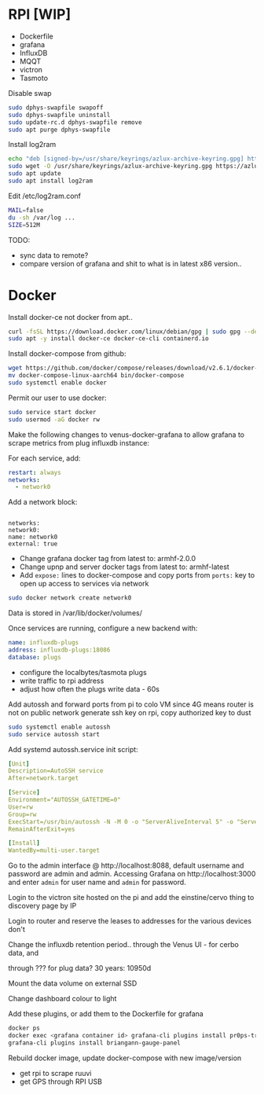# RPI [WIP]

- Dockerfile
- grafana
- InfluxDB
- MQQT
- victron
- Tasmoto

Disable swap

```bash
sudo dphys-swapfile swapoff
sudo dphys-swapfile uninstall
sudo update-rc.d dphys-swapfile remove
sudo apt purge dphys-swapfile
```

Install log2ram

```bash
echo "deb [signed-by=/usr/share/keyrings/azlux-archive-keyring.gpg] http://packages.azlux.fr/debian/ bullseye main" | sudo tee /etc/apt/sources.list.d/azlux.list
sudo wget -O /usr/share/keyrings/azlux-archive-keyring.gpg https://azlux.fr/repo.gpg
sudo apt update
sudo apt install log2ram
```

Edit /etc/log2ram.conf

```bash
MAIL=false
du -sh /var/log ...
SIZE=512M
```

TODO:

- sync data to remote?
- compare version of grafana and shit to what is in latest x86 version..

# Docker

Install docker-ce not docker from apt..

```bash
curl -fsSL https://download.docker.com/linux/debian/gpg | sudo gpg --dearmor -o /usr/share/keyrings/docker-archive-keyring.gpg
sudo apt -y install docker-ce docker-ce-cli containerd.io
```

Install docker-compose from github:

```bash
wget https://github.com/docker/compose/releases/download/v2.6.1/docker-compose-linux-aarch64
mv docker-compose-linux-aarch64 bin/docker-compose
sudo systemctl enable docker
```

Permit our user to use docker:

```bash
sudo service start docker
sudo usermod -aG docker rw
```

Make the following changes to venus-docker-grafana to allow grafana to scrape metrics from plug influxdb instance:

For each service, add:

```yaml
restart: always
networks:
  - network0
```

Add a network block:

```

networks:
network0:
name: network0
external: true

```

- Change grafana docker tag from latest to: armhf-2.0.0
- Change upnp and server docker tags from latest to: armhf-latest
- Add `expose:` lines to docker-compose and copy ports from `ports:` key to open up access to services via network

```bash
sudo docker network create network0
```

Data is stored in /var/lib/docker/volumes/

Once services are running, configure a new backend with:

```yaml
name: influxdb-plugs
address: influxdb-plugs:18086
database: plugs
```

- configure the localbytes/tasmota plugs
- write traffic to rpi address
- adjust how often the plugs write data - 60s

Add autossh and forward ports from pi to colo VM since 4G means router is not on public network generate ssh key on rpi, copy authorized key to dust

```bash
sudo systemctl enable autossh
sudo service autossh start
```

Add systemd autossh.service init script:

```yaml
[Unit]
Description=AutoSSH service
After=network.target

[Service]
Environment="AUTOSSH_GATETIME=0"
User=rw
Group=rw
ExecStart=/usr/bin/autossh -N -M 0 -o "ServerAliveInterval 5" -o "ServerAliveCountMax 3" -i /home/rw/.ssh/id_rsa -R 6969:127.0.0.1:22 rw@dust.cx
RemainAfterExit=yes

[Install]
WantedBy=multi-user.target
```

Go to the admin interface @ http://localhost:8088, default username and password are admin and admin.
Accessing Grafana on http://localhost:3000 and enter `admin` for user name and `admin` for password.

Login to the victron site hosted on the pi and add the einstine/cervo thing to discovery page by IP

Login to router and reserve the leases to addresses for the various devices don't

Change the influxdb retention period.. through the Venus UI - for cerbo data, and

through ??? for plug data? 30 years: 10950d

Mount the data volume on external SSD

Change dashboard colour to light

Add these plugins, or add them to the Dockerfile for grafana

```bash
docker ps
docker exec <grafana container id> grafana-cli plugins install pr0ps-trackmap-panel
grafana-cli plugins install briangann-gauge-panel
```

Rebuild docker image, update docker-compose with new image/version

- get rpi to scrape ruuvi
- get GPS through RPI USB
